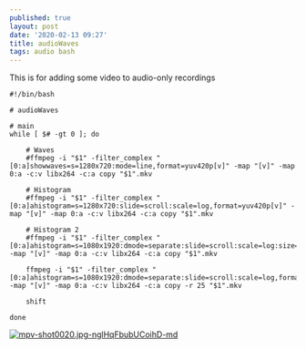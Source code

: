```yaml
---
published: true
layout: post
date: '2020-02-13 09:27'
title: audioWaves
tags: audio bash 
---
```

This is for adding some video to audio-only recordings

    #!/bin/bash

    # audioWaves

    # main
    while [ $# -gt 0 ]; do

        # Waves
        #ffmpeg -i "$1" -filter_complex "[0:a]showwaves=s=1280x720:mode=line,format=yuv420p[v]" -map "[v]" -map 0:a -c:v libx264 -c:a copy "$1".mkv 

        # Histogram
        #ffmpeg -i "$1" -filter_complex "[0:a]ahistogram=s=1280x720:slide=scroll:scale=log,format=yuv420p[v]" -map "[v]" -map 0:a -c:v libx264 -c:a copy "$1".mkv 
            
        # Histogram 2
        #ffmpeg -i "$1" -filter_complex "[0:a]ahistogram=s=1080x1920:dmode=separate:slide=scroll:scale=log:size=hd1080,format=yuv420p,transpose=2[v]" -map "[v]" -map 0:a -c:v libx264 -c:a copy "$1".mkv 
        
        ffmpeg -i "$1" -filter_complex "[0:a]ahistogram=s=1080x1920:dmode=separate:slide=scroll:scale=log,format=yuv420p,transpose=2[v]" -map "[v]" -map 0:a -c:v libx264 -c:a copy -r 25 "$1".mkv 
            
        shift

    done

[![mpv-shot0020.jpg-nglHqFbubUCoihD-md](https://images.weserv.nl/?url=https://i.imgur.com/MeQ0aaV.jpg)](https://images.weserv.nl/?url=https://i.imgur.com/MeQ0aaV.jpg)
